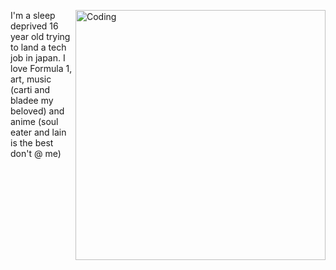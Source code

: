  <img align="right" alt="Coding" width="400" src="https://steamuserimages-a.akamaihd.net/ugc/879748616164108107/8F44EE6DAFB4F4E2469AA4947059A09E1A78E93C/?imw=5000&imh=5000&ima=fit&impolicy=Letterbox&imcolor=%23000000&letterbox=false
  here">

I'm a sleep deprived 16 year old trying to land a tech job in japan. I love Formula 1, art, music (carti and bladee my beloved) and anime (soul eater and lain is the best don't @ me)
